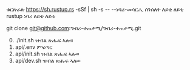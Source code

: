 ቁርጽራጽ https://sh.rustup.rs -sSf | sh -s -- --ነባሪ-መሳርሒ ሰንሰለት ለይቲ ለይቲ<br>rustup ነባሪ ለይቲ ለይቲ

git clone git@github.com:ግብሪ-ተጠቃሚ/ግብሪ-ተጠቃሚ.git

0. ./init.sh ዝብል ጽሑፍ ኣሎ።
1. api/.env ምፍጣር
2. api/init.sh ዝብል ጽሑፍ ኣሎ።
3. api/dev.sh ዝብል ጽሑፍ ኣሎ።